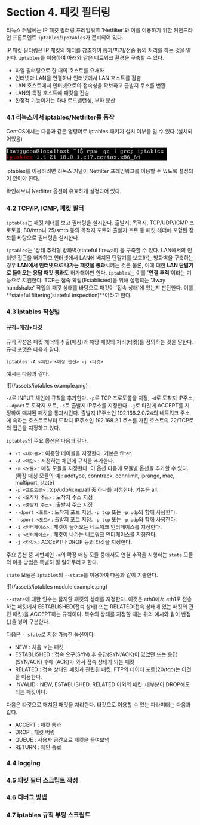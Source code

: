 # Section 4. 패킷 필터링

리눅스 커널에는 IP 패킷 필터링 프레임워크 'Netfilter'와 이를 이용하기 위한 커맨드라인 프론트엔트 `iptables`/`ip6tables`가 준비되어 있다.

IP 패킷 필터링은 IP 패킷의 헤더를 참조하여 통과/파기/전송 등의 처리를 하는 것을 말한다. `iptables`를 이용하여 아래와 같은 네트워크 환경을 구축할 수 있다.

* 파일 필터링으로 한 대의 호스트를 요새화
* 인터넷과 LAN을 연결하나 인터넷에서 LAN 호스트를 감춤
* LAN 호스트에서 인터넷으로의 접속성을 확보하고 출발지 주소를 변환
* LAN의 특정 호스트에 패킷을 전송
* 한정적 기능이기는 하나 로드밸런싱, 부하 분산

### 4.1 리눅스에서 iptables/Netfilter를 동작

CentOS에서는 다음과 같은 명령어로 iptables 패키지 설치 여부를 알 수 있다.\(설치되어있음\)

![](/assets/iptables.png)

iptables를 이용하려면 리눅스 커널이 Netfilter 프레임워크를 이용할 수 있도록 설정되어 있어야 한다.

확인해보니 Netfilter 옵션이 유효하게 설정되어 있다.

### 4.2 TCP/IP, ICMP, 패킷 필터

`iptables`는 패킷 헤더를 보고 필터링을 실시한다. 출발지, 목적지, TCP/UDP/ICMP 프로토콜, 80/http나 25/smtp 등의 목적지 포트와 출발지 포트 등 패킷 헤더에 포함된 정보를 바탕으로 필터링을 실시한다.

`iptables`는 '상태 추적형 방화벽\(stateful firewall\)'을 구축할 수 있다. LAN에서의 인터넷 접근을 허가하고 인터넷에서 LAN에 배치된 단말기를 보호하는 방화벽을 구축하는 경우 **LAN에서 인터넷으로 나가는 패킷을 통과**시키는 것은 물론, 이에 대한 **LAN 단말기로 들어오는 응답 패킷 통과**도 허가해야만 한다. `iptables`는 이를 '**연결 추적**'이라는 기능으로 지원한다. TCP는 접속 확립\(Establisted\)을 위해 실행되는 '3way handshake' 작업의 패킷 상태를 바탕으로 패킷이 '접속 상태'에 있는지 판단한다. 이를 **stateful filtering\(stateful inspection\)**이라고 한다.

### 4.3 iptables 작성법

#### 규칙=매칭+타깃

규칙 작성은 패킷 헤더의 추출\(매칭\)과 해당 패킷의 처리\(타킷\)를 정의하는 것을 말한다. 규칙 포맷은 다음과 같다.

```
iptables -A <체인> <매칭 옵션> -j <타깃>
```

예시는 다음과 같다.

![](/assets/iptables example.png)

`-A`로 INPUT 체인에 규칙을 추가한다. `-p`로 TCP 프로토콜을 지정, `-d`로 도착지 IP주소, `--dport`로 도착지 포트, `-s`로 출발지 IP주소를 지정한다. `-j`로 타깃에 ACCEPT를 지정하여 매치된 패킷을 통과시킨다. 출발지 IP주소인 192.168.2.0/24의 네트워크 주소에 속하는 호스트로부터 도착지 IP주소인 192.168.2.1 주소를 가진 호스트의 22/TCP로의 접근을 지정하고 있다.

`iptables`의 주요 옵션은 다음과 같다.

* `-t <테이블>` : 이용할 테이블을 지정한다. 기본은 filter.
* `-A <체인>` : 지정하는 체인에 규칙을 추가한다.
* `-m <모듈>` : 매칭 모듈을 지정한다. 이 옵션 다음에 모듈별 옵션을 추가할 수 있다.\(확장 매칭 모듈의 예 : addtype, conntrack, connlimit, iprange, mac, multiport, state\)
* `-p <프로토콜>` : tcp/udp/icmp/all 중 하나를 지정한다. 기본은 all.
* `-d <도착지 주소>` : 도착지 주소 지정
* `-s <출발지 주소>` : 출발지 주소 지정
* `--dport <포트>` : 도착지 포트 지정. `-p tcp` 또는 `-p udp`와 함께 사용한다.
* `--sport <포트>` : 출발지 포트 지정. `-p tcp` 또는 `-p udp`와 함께 사용한다.
* `-i <인터페이스>` : 패킷이 들어오는 네트워크 인터페이스를 지정한다.
* `-o <인터페이스>` : 패킷이 나가는 네트워크 인터페이스를 지정한다.
* `-j <타깃>` : ACCEPT나 DROP 등의 타깃을 지정한다.

주요 옵션 중 세번째인 `-m`의 확장 매칭 모듈 중에서도 연결 추적을 시행하는 `state` 모듈의 이용 방법은 특별히 잘 알아두라고 한다.

`state` 모듈은 `iptables`의 `--state`를 이용하여 다음과 같이 기술한다.

![](/assets/iptables module example.png)

`--state`에 대한 인수는 탐지할 패킷의 상태를 지정한다. 이것은 eth0에서 eth1로 전송하는 패킷에서 ESTABLISHED\(접속 상태\) 또는 RELATED\(접속 상태에 있는 패킷의 관련 패킷\)을 ACCEPT하는 규칙이다. 복수의 상태를 지정할 때는 위의 예시와 같이 반점\(,\)을 넣어 구분한다.

다음은 `--state`로 지정 가능한 옵션이다.

* NEW : 처음 보는 패킷
* ESTABLISHED : 접속 요구\(SYN\) 후 응답\(SYN/ACK\)이 있었던 또는 응답\(SYN/ACK\) 후에 \(ACK\)가 와서 접속 상태가 되는 패킷
* RELATED : 접속 상태인 패킷과 관련된 패킷. FTP의 데이터 포트\(20/tcp\)는 이것을 이용한다.
* INVALID : NEW, ESTABLISHED, RELATED 이외의 패킷. 대부분이 DROP해도 되는 패킷이다.

다음은 타깃으로 매치된 패킷을 처리한다. 타깃으로 이용할 수 있는 파라미터는 다음과 같다.

* ACCEPT : 패킷 통과
* DROP : 패킷 버림
* QUEUE : 사용자 공간으로 패킷을 들여보냄
* RETURN : 체인 종료

### 4.4 logging

### 4.5 패킷 필터 스크립트 작성

### 4.6 디버그 방법

### 4.7 iptables 규칙 부팅 스크립트



